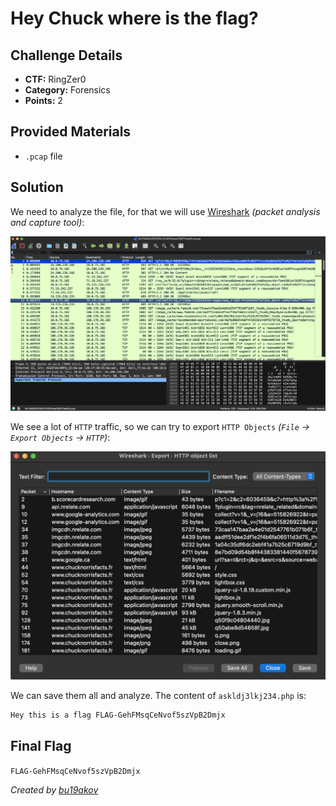 # Hey Chuck where is the flag?

## Challenge Details 

- **CTF:** RingZer0
- **Category:** Forensics
- **Points:** 2

## Provided Materials

- `.pcap` file

## Solution

We need to analyze the file, for that we will use [Wireshark](https://www.wireshark.org) *(packet analysis and capture tool)*:

![wireshark](./wireshark.jpg)

We see a lot of `HTTP` traffic, so we can try to export `HTTP Objects` *(`File` -> `Export Objects` -> `HTTP`)*:

![objects](./objects.jpg)

We can save them all and analyze. The content of `askldj3lkj234.php` is:

```sh
Hey this is a flag FLAG-GehFMsqCeNvof5szVpB2Dmjx
```

## Final Flag

`FLAG-GehFMsqCeNvof5szVpB2Dmjx`

*Created by [bu19akov](https://github.com/bu19akov)*